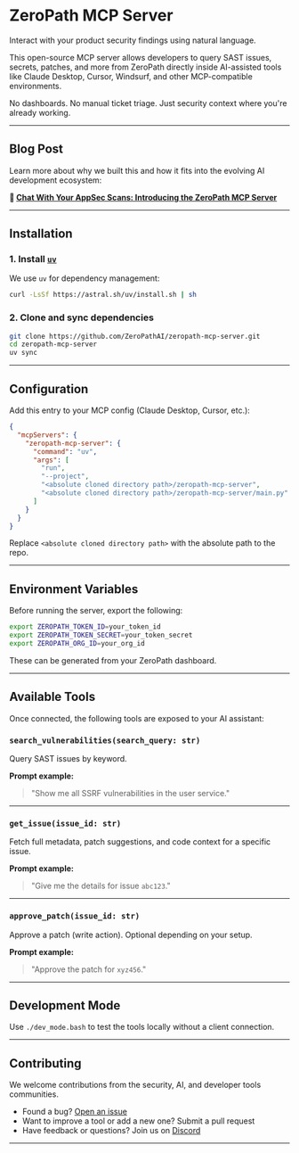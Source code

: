 # ZeroPath MCP Server

Interact with your product security findings using natural language.

This open-source MCP server allows developers to query SAST issues, secrets, patches, and more from ZeroPath directly inside AI-assisted tools like Claude Desktop, Cursor, Windsurf, and other MCP-compatible environments.

No dashboards. No manual ticket triage. Just security context where you're already working.

---

## Blog Post

Learn more about why we built this and how it fits into the evolving AI development ecosystem:

**📄 [Chat With Your AppSec Scans: Introducing the ZeroPath MCP Server](https://zeropath.com/blog/chat-with-your-appsec-scans)**

---

## Installation

### 1. Install [`uv`](https://docs.astral.sh/uv/getting-started/installation/)

We use `uv` for dependency management:

```bash
curl -LsSf https://astral.sh/uv/install.sh | sh
```

### 2. Clone and sync dependencies

```bash
git clone https://github.com/ZeroPathAI/zeropath-mcp-server.git
cd zeropath-mcp-server
uv sync
```

---

## Configuration

Add this entry to your MCP config (Claude Desktop, Cursor, etc.):

```json
{
  "mcpServers": {
    "zeropath-mcp-server": {
      "command": "uv",
      "args": [
        "run",
        "--project",
        "<absolute cloned directory path>/zeropath-mcp-server",
        "<absolute cloned directory path>/zeropath-mcp-server/main.py"
      ]
    }
  }
}
```

Replace `<absolute cloned directory path>` with the absolute path to the repo.

---

## Environment Variables

Before running the server, export the following:

```bash
export ZEROPATH_TOKEN_ID=your_token_id
export ZEROPATH_TOKEN_SECRET=your_token_secret
export ZEROPATH_ORG_ID=your_org_id
```

These can be generated from your ZeroPath dashboard.

---

## Available Tools

Once connected, the following tools are exposed to your AI assistant:

### `search_vulnerabilities(search_query: str)`

Query SAST issues by keyword.

**Prompt example:**  
> "Show me all SSRF vulnerabilities in the user service."

---

### `get_issue(issue_id: str)`

Fetch full metadata, patch suggestions, and code context for a specific issue.

**Prompt example:**  
> "Give me the details for issue `abc123`."

---

### `approve_patch(issue_id: str)`

Approve a patch (write action). Optional depending on your setup.

**Prompt example:**  
> "Approve the patch for `xyz456`."

---

## Development Mode

Use `./dev_mode.bash` to test the tools locally without a client connection.

---

## Contributing

We welcome contributions from the security, AI, and developer tools communities.

- Found a bug? [Open an issue](https://github.com/ZeroPathAI/zeropath-mcp-server/issues)
- Want to improve a tool or add a new one? Submit a pull request
- Have feedback or questions? Join us on [Discord](https://discord.gg/Whukqkw3Qr)

---
